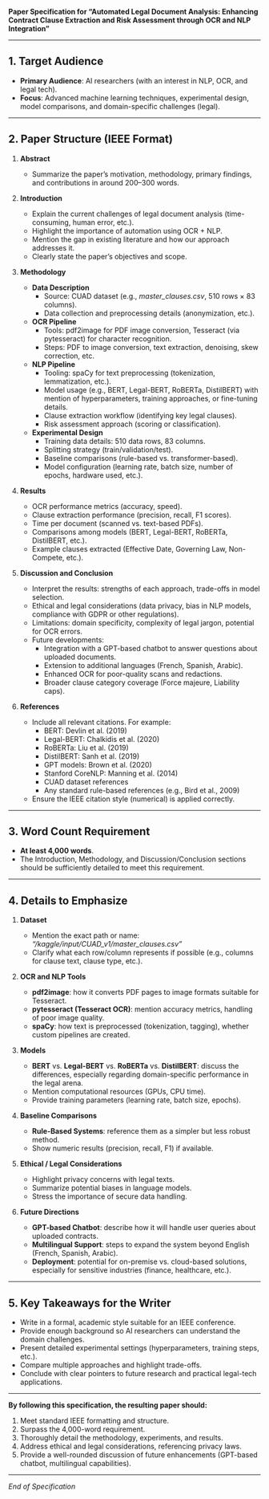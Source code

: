 **Paper Specification for “Automated Legal Document Analysis: Enhancing Contract Clause Extraction and Risk Assessment through OCR and NLP Integration”**

---

## 1. **Target Audience**
- **Primary Audience**: AI researchers (with an interest in NLP, OCR, and legal tech).
- **Focus**: Advanced machine learning techniques, experimental design, model comparisons, and domain-specific challenges (legal).

---

## 2. **Paper Structure (IEEE Format)**

1. **Abstract**
   - Summarize the paper’s motivation, methodology, primary findings, and contributions in around 200–300 words.

2. **Introduction**
   - Explain the current challenges of legal document analysis (time-consuming, human error, etc.).
   - Highlight the importance of automation using OCR + NLP.
   - Mention the gap in existing literature and how our approach addresses it.
   - Clearly state the paper’s objectives and scope.

3. **Methodology**
   - **Data Description**  
     - Source: CUAD dataset (e.g., *master_clauses.csv*, 510 rows × 83 columns).  
     - Data collection and preprocessing details (anonymization, etc.).
   - **OCR Pipeline**  
     - Tools: pdf2image for PDF image conversion, Tesseract (via pytesseract) for character recognition.  
     - Steps: PDF to image conversion, text extraction, denoising, skew correction, etc.
   - **NLP Pipeline**  
     - Tooling: spaCy for text preprocessing (tokenization, lemmatization, etc.).  
     - Model usage (e.g., BERT, Legal-BERT, RoBERTa, DistilBERT) with mention of hyperparameters, training approaches, or fine-tuning details.  
     - Clause extraction workflow (identifying key legal clauses).  
     - Risk assessment approach (scoring or classification).
   - **Experimental Design**  
     - Training data details: 510 data rows, 83 columns.  
     - Splitting strategy (train/validation/test).  
     - Baseline comparisons (rule-based vs. transformer-based).
     - Model configuration (learning rate, batch size, number of epochs, hardware used, etc.).

4. **Results**
   - OCR performance metrics (accuracy, speed).  
   - Clause extraction performance (precision, recall, F1 scores).  
   - Time per document (scanned vs. text-based PDFs).  
   - Comparisons among models (BERT, Legal-BERT, RoBERTa, DistilBERT, etc.).  
   - Example clauses extracted (Effective Date, Governing Law, Non-Compete, etc.).

5. **Discussion and Conclusion**
   - Interpret the results: strengths of each approach, trade-offs in model selection.  
   - Ethical and legal considerations (data privacy, bias in NLP models, compliance with GDPR or other regulations).  
   - Limitations: domain specificity, complexity of legal jargon, potential for OCR errors.  
   - Future developments:
     - Integration with a GPT-based chatbot to answer questions about uploaded documents.  
     - Extension to additional languages (French, Spanish, Arabic).  
     - Enhanced OCR for poor-quality scans and redactions.  
     - Broader clause category coverage (Force majeure, Liability caps).

6. **References**
   - Include all relevant citations. For example:
     - BERT: Devlin et al. (2019)  
     - Legal-BERT: Chalkidis et al. (2020)  
     - RoBERTa: Liu et al. (2019)  
     - DistilBERT: Sanh et al. (2019)  
     - GPT models: Brown et al. (2020)  
     - Stanford CoreNLP: Manning et al. (2014)  
     - CUAD dataset references  
     - Any standard rule-based references (e.g., Bird et al., 2009)  
   - Ensure the IEEE citation style (numerical) is applied correctly.

---

## 3. **Word Count Requirement**
- **At least 4,000 words**.
- The Introduction, Methodology, and Discussion/Conclusion sections should be sufficiently detailed to meet this requirement.

---

## 4. **Details to Emphasize**

1. **Dataset**  
   - Mention the exact path or name: *“/kaggle/input/CUAD_v1/master_clauses.csv”*  
   - Clarify what each row/column represents if possible (e.g., columns for clause text, clause type, etc.).

2. **OCR and NLP Tools**  
   - **pdf2image**: how it converts PDF pages to image formats suitable for Tesseract.  
   - **pytesseract (Tesseract OCR)**: mention accuracy metrics, handling of poor image quality.  
   - **spaCy**: how text is preprocessed (tokenization, tagging), whether custom pipelines are created.

3. **Models**  
   - **BERT** vs. **Legal-BERT** vs. **RoBERTa** vs. **DistilBERT**: discuss the differences, especially regarding domain-specific performance in the legal arena.  
   - Mention computational resources (GPUs, CPU time).  
   - Provide training parameters (learning rate, batch size, epochs).

4. **Baseline Comparisons**  
   - **Rule-Based Systems**: reference them as a simpler but less robust method.  
   - Show numeric results (precision, recall, F1) if available.

5. **Ethical / Legal Considerations**  
   - Highlight privacy concerns with legal texts.  
   - Summarize potential biases in language models.  
   - Stress the importance of secure data handling.

6. **Future Directions**  
   - **GPT-based Chatbot**: describe how it will handle user queries about uploaded contracts.  
   - **Multilingual Support**: steps to expand the system beyond English (French, Spanish, Arabic).  
   - **Deployment**: potential for on-premise vs. cloud-based solutions, especially for sensitive industries (finance, healthcare, etc.).

---

## 5. **Key Takeaways for the Writer**
- Write in a formal, academic style suitable for an IEEE conference.
- Provide enough background so AI researchers can understand the domain challenges.
- Present detailed experimental settings (hyperparameters, training steps, etc.).
- Compare multiple approaches and highlight trade-offs.
- Conclude with clear pointers to future research and practical legal-tech applications.

---

**By following this specification, the resulting paper should:**
1. Meet standard IEEE formatting and structure.
2. Surpass the 4,000-word requirement.
3. Thoroughly detail the methodology, experiments, and results.
4. Address ethical and legal considerations, referencing privacy laws.
5. Provide a well-rounded discussion of future enhancements (GPT-based chatbot, multilingual capabilities).

---

*End of Specification*

